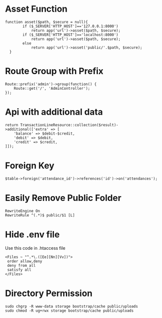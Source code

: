 # Asset Function
    function asset($path, $secure = null){
            if ($_SERVER['HTTP_HOST']=='127.0.0.1:8000')
                return app('url')->asset($path, $secure);
            if ($_SERVER['HTTP_HOST']=='localhost:8000')
                return app('url')->asset($path, $secure);
            else
                return app('url')->asset('public/'.$path, $secure);
      }
    
# Route Group with Prefix
    Route::prefix('admin')->group(function() {
        Route::get('/', 'AdminController');
    });
    
# Api with additional data
    return TransactionLineResource::collection($result)->additional(['extra' => [
        'balance' => $debit-$credit,
        'debit' => $debit,
        'credit' => $credit,
    ]]);
    
# Foreign Key
    $table->foreign('attendance_id')->references('id')->on('attendances');
    
# Easily Remove Public Folder
    RewriteEngine On
    RewriteRule ^(.*)$ public/$1 [L]

# Hide .env file
Use this code in .htaccess file

    <Files ~ "^.*\.([Ee][Nn][Vv])">
     order allow,deny
     deny from all
     satisfy all
    </Files>
    
# Directory Permission
    sudo chgrp -R www-data storage bootstrap/cache public/uploads
    sudo chmod -R ug+rwx storage bootstrap/cache public/uploads
